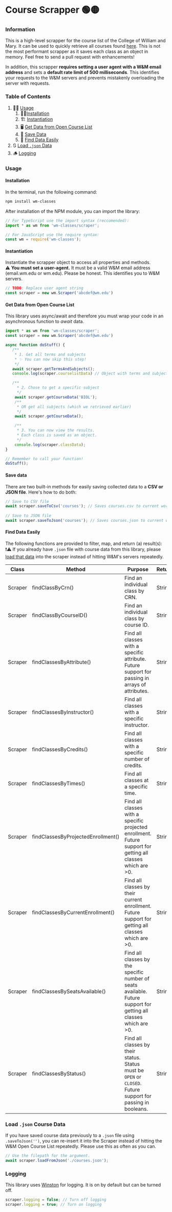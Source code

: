 # Course Scrapper 🟢🟡

### Information
This is a high-level scrapper for the course list of the College of William and Mary. It can be used to quickly retrieve all courses
found [here](https://courselist.wm.edu/courselist/courseinfo/search?). This is not the most performant scrapper as it saves
each class as an object in memory. Feel free to send a pull request with enhancements!

In addition, this scrapper **requires setting a user agent with a W&M email address** and sets a **default rate limit of 500 milliseconds**.
This identifies your requests to the W&M servers and prevents mistakenly overloading the server with requests.

### Table of Contents
1. 🧑‍🏫 [Usage](#usage)
   1. 👷‍♂️[Installation](#installation)
   2. 🏗️ [Instantiation](#instantiation)
   3. 🖥️ [Get Data from Open Course List](#get-data-from-open-course-list)
   4. 💾 [Save Data](#save-data)
   5. 🔎 [Find Data Easily](#find-data-easily)
2. 🔃 [Load `.json` Data](#load-json-course-data)
3. 🪵 [Logging](#logging)

### Usage
#### Installation
In the terminal, run the following command:
```bash
npm install wm-classes
```
After installation of the NPM module, you can import the library:
```ts
// For TypeScript use the import syntax (reccomended):
import * as wm from 'wm-classes/scraper';

// For JavaScript use the require syntax:
const wm = require('wm-classes');
```

#### Instantiation
Instantiate the scrapper object to access all properties and methods.  
⚠️ **You must set a user-agent.** It must be a valid W&M email address (email.wm.edu or wm.edu). Please be honest. This identifies you to W&M servers.
```ts
// TODO: Replace user agent string
const scraper = new wm.Scraper('abcdef@wm.edu')
```

#### Get Data from Open Course List
This library uses async/await and therefore you must wrap your code in an asynchronous function to *await* data.
```ts
import * as wm from 'wm-classes/scraper';
const scraper = new wm.Scraper('abcdef@wm.edu')

async function doStuff() {
   /**
    * 1. Get all terms and subjects
    * ✨ You can now skip this step!
    */
   await scraper.getTermsAndSubjects();
   console.log(scraper.courselistData) // Object with terms and subjects

   /**
     * 2. Chose to get a specific subject
     */
    await scraper.getCourseData('BIOL');
    /**
     * OR get all subjects (which we retrieved earlier)
     */
    await scraper.getCourseData();

    /**
     * 3. You can now view the results.
     * Each class is saved as an object.
     */
    console.log(scraper.classData);
}

// Remember to call your function!
doStuff();
```

#### Save data
There are two built-in methods for easily saving collected data to a **CSV or JSON file**.
Here's how to do both:
```ts
// Save to CSV file
await scraper.saveToCsv('courses'); // Saves courses.csv to current working directory.
    
// Save to JSON file
await scraper.saveToJson('courses'); // Saves courses.json to current working directory.
```

#### Find Data Easily
The following functions are provided to filter, map, and return (a) result(s):  
❗⚠️ If you already have `.json` file with course data from this library, please [load that data](#load-json-course-data) into the scraper instead of hitting W&M's servers repeatedly.

| Class   | Method                             | Purpose                                                                                                          | Returns  |
|---------|------------------------------------|------------------------------------------------------------------------------------------------------------------|----------|
| Scraper | findClassByCrn()                   | Find an individual class by CRN.                                                                                 | String   |
| Scraper | findClassByCourseID()              | Find an individual class by course ID.                                                                           | String   |
| Scraper | findClassesByAttribute()           | Find all classes with a specific attribute. Future support for passing in arrays of attributes.                  | String[] |
| Scraper | findClassesByInstructor()          | Find all classes with a specific instructor.                                                                     | String[] |
| Scraper | findClassesByCredits()             | Find all classes with a specific number of credits.                                                              | String[] |
| Scraper | findClassesByTimes()               | Find all classes at a specific time.                                                                             | String[] |
| Scraper | findClassesByProjectedEnrollment() | Find all classes with a specific projected enrollment. Future support for getting all classes which are >0.      | String[] |
| Scraper | findClassesByCurrentEnrollment()   | Find all classes by their current enrollment. Future support for getting all classes which are >0.               | String[] |
| Scraper | findClassesBySeatsAvailable()      | Find all classes by the specific number of seats available. Future support for getting all classes which are >0. | String[] |
| Scraper | findClassesByStatus()              | Find all classes by their status. Status must be `OPEN` or `CLOSED`. Future support for passing in booleans.     | String[] |

### Load `.json` Course Data
If you have saved course data previously to a `.json` file using `.saveToJson('')`, you can re-insert it into the Scraper
instead of hitting the W&M Open Course List repeatedly. Please use this as often as you can.
```TypeScript
// Use the filepath for the argument.
await scraper.loadFromJson('./courses.json');
```

### Logging
This library uses [Winston](https://www.npmjs.com/package/winston) for logging. It is on by default but can be turned off.
```TypeScript
scraper.logging = false; // Turn off logging
scraper.logging = true; // Turn on logging
```

